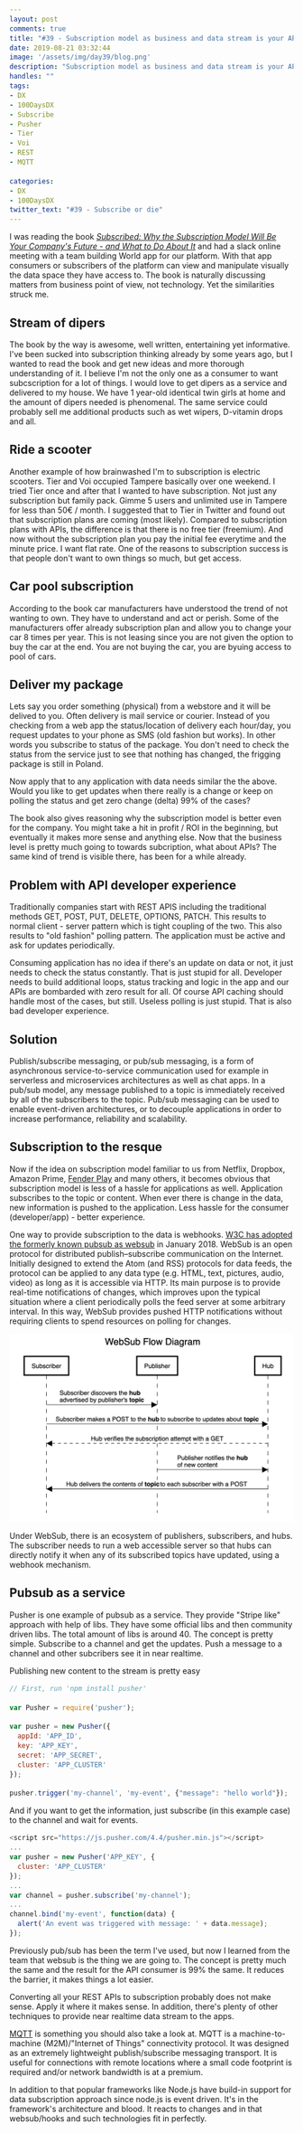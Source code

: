 ```yaml
---
layout: post
comments: true
title: "#39 - Subscription model as business and data stream is your API's future"
date: 2019-08-21 03:32:44
image: '/assets/img/day39/blog.png'
description: "Subscription model as business and data stream is your API's future"
handles: "" 
tags:
- DX 
- 100DaysDX
- Subscribe
- Pusher
- Tier
- Voi
- REST
- MQTT

categories:
- DX
- 100DaysDX
twitter_text: "#39 - Subscribe or die"
---
```


I was reading the book *[Subscribed: Why the Subscription Model Will Be Your Company's Future - and What to Do About It](https://www.goodreads.com/book/show/38606235-subscribed)* and had a slack online meeting with a team building World app for our platform. With that app consumers or subscribers of the platform can view and manipulate visually the data space they have access to. The book is naturally discussing matters from business point of view, not technology. Yet the similarities struck me. 

## Stream of dipers

The book by the way is awesome, well written, entertaining yet informative. I've been sucked into subscription thinking already by some years ago, but I wanted to read the book and get new ideas and more thorough understanding of it. I believe I'm not the only one as a consumer to want subcscription for a lot of things. I would love to get dipers as a service and delivered to my house. We have 1 year-old identical twin girls at home and the amount of dipers needed is phenomenal. The same service could probably sell me additional products such as wet wipers, D-vitamin drops and all. 

## Ride a scooter

Another example of how brainwashed I'm to subscription is electric scooters. Tier and Voi occupied Tampere basically over one weekend. I tried Tier once and after that I wanted to have subscription. Not just any subscription but family pack. Gimme 5 users and unlimited use in Tampere for less than 50€ / month. I suggested that to Tier in Twitter and found out that subscription plans are coming (most likely). Compared to subscription plans with APIs, the difference is that there is no free tier (freemium). And now without the subscription plan you pay the initial fee everytime and the minute price. I want flat rate. One of the reasons to subscription success is that people don't want to own things so much, but get access. 

## Car pool subscription

According to the book car manufacturers have understood the trend of not wanting to own. They have to understand and act or perish. Some of the manufacturers offer already subscription plan and allow you to change your car 8 times per year. This is not leasing since you are not given the option to buy the car at the end. You are not buying the car, you are byuing access to pool of cars. 

## Deliver my package

Lets say you order something (physical) from a webstore and it will be delived to you. Often delivery is mail service or courier. Instead of you checking from a web app the status/location of delivery each hour/day, you request updates to your phone as SMS (old fashion but works). In other words you subscribe to status of the package. You don't need to check the  status from the service just to see that nothing has changed, the frigging package is still in Poland. 

Now apply that to any application with data needs similar the the above. Would you like to get updates when there really is a change or keep on polling the status and get zero change (delta) 99% of the cases? 

The book also gives reasoning why the subscription model is better even for the company. You might take a hit in profit / ROI in the beginning, but eventually it makes more sense and anything else.  Now that the business level is pretty much going to towards subcription, what about APIs? The same kind of trend is visible there, has been for a while already.   

## Problem with API developer experience

Traditionally companies start with REST APIS including the traditional methods GET, POST, PUT, DELETE, OPTIONS, PATCH. This results to normal client - server pattern which is tight coupling of the two. This also results to "old fashion" polling pattern. The application must be active and ask for updates periodically. 

Consuming application has no idea if there's an update on data or not, it just needs to check the status constantly. That is just stupid for all. Developer needs to build additional loops, status tracking and logic in the app and our APIs are bombarded with zero result for all. Of course API caching should handle most of the cases, but still. Useless polling is just stupid. That is also bad developer experience.  


## Solution

Publish/subscribe messaging, or pub/sub messaging, is a form of asynchronous service-to-service communication used for example in serverless and microservices architectures as well as chat apps. In a pub/sub model, any message published to a topic is immediately received by all of the subscribers to the topic. Pub/sub messaging can be used to enable event-driven architectures, or to decouple applications in order to increase performance, reliability and scalability.

## Subscription to the resque

Now if the idea on subscription model familiar to us from Netflix, Dropbox, Amazon Prime, [Fender Play](https://www.fender.com/play) and many others, it becomes obvious that subscription model is less of a hassle for applications as well. Application subscribes to the topic or content. When ever there is change in the data, new information is pushed to the application. Less hassle for the consumer (developer/app) - better experience.  

One way to provide subscription to the data is webhooks. [W3C has adopted the formerly known pubsub as websub](https://www.w3.org/TR/2018/REC-websub-20180123/) in January 2018. WebSub is an open protocol for distributed publish–subscribe communication on the Internet. Initially designed to extend the Atom (and RSS) protocols for data feeds, the protocol can be applied to any data type (e.g. HTML, text, pictures, audio, video) as long as it is accessible via HTTP. Its main purpose is to provide real-time notifications of changes, which improves upon the typical situation where a client periodically polls the feed server at some arbitrary interval. In this way, WebSub provides pushed HTTP notifications without requiring clients to spend resources on polling for changes. 

<img itemprop="image" src="/assets/img/day39/websub-flow.png" alt="{{site.name}}">

Under WebSub, there is an ecosystem of publishers, subscribers, and hubs. The subscriber needs to run a web accessible server so that hubs can directly notify it when any of its subscribed topics have updated, using a webhook mechanism.

## Pubsub as a service

Pusher is one example of pubsub as a service. They provide "Stripe like" approach with help of libs. They have some official libs and then community driven libs. The total amount of libs is around 40. The concept is pretty simple. Subscribe to a channel and get the updates. Push a message to a channel and other subcribers see it in near realtime. 

Publishing new content to the stream is pretty easy

```js
// First, run 'npm install pusher'

var Pusher = require('pusher');

var pusher = new Pusher({
  appId: 'APP_ID',
  key: 'APP_KEY',
  secret: 'APP_SECRET',
  cluster: 'APP_CLUSTER'
});

pusher.trigger('my-channel', 'my-event', {"message": "hello world"});

```

And if you want to get the information, just subscribe (in this example case) to the channel and wait for events. 

```js
<script src="https://js.pusher.com/4.4/pusher.min.js"></script>
...
var pusher = new Pusher('APP_KEY', {
  cluster: 'APP_CLUSTER'
});
...
var channel = pusher.subscribe('my-channel');
... 
channel.bind('my-event', function(data) {
  alert('An event was triggered with message: ' + data.message);
});

```

Previously pub/sub has been the term I've used, but now I learned from the team that websub is the thing we are going to. The concept is pretty much the same and the result for the API consumer is 99% the same. It reduces the barrier, it makes things a lot easier. 

Converting all your REST APIs to subscription probably does not make sense. Apply it where it makes sense. In addition, there's plenty of other techniques to provide near realtime data stream to the apps. 

[MQTT](https://en.wikipedia.org/wiki/MQTT) is something you should also take a look at. MQTT is a machine-to-machine (M2M)/"Internet of Things" connectivity protocol. It was designed as an extremely lightweight publish/subscribe messaging transport. It is useful for connections with remote locations where a small code footprint is required and/or network bandwidth is at a premium. 

In addition to that popular frameworks like Node.js have build-in support for data subscription approach since node.js is event driven. It's in the framework's architecture and blood. It reacts to changes and in that websub/hooks and such technologies fit in perfectly.  